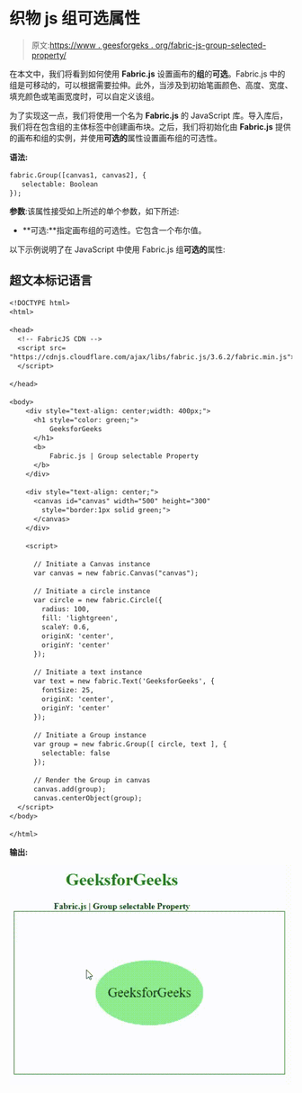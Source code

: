 # 织物 js 组可选属性

> 原文:[https://www . geesforgeks . org/fabric-js-group-selected-property/](https://www.geeksforgeeks.org/fabric-js-group-selectable-property/)

在本文中，我们将看到如何使用 **Fabric.js** 设置画布的**组**的**可选**。Fabric.js 中的组是可移动的，可以根据需要拉伸。此外，当涉及到初始笔画颜色、高度、宽度、填充颜色或笔画宽度时，可以自定义该组。

为了实现这一点，我们将使用一个名为 **Fabric.js** 的 JavaScript 库。导入库后，我们将在包含组的主体标签中创建画布块。之后，我们将初始化由 **Fabric.js** 提供的画布和组的实例，并使用**可选的**属性设置画布组的可选性。

**语法:**

```
fabric.Group([canvas1, canvas2], {
   selectable: Boolean
});
```

**参数**:该属性接受如上所述的单个参数，如下所述:

*   **可选:**指定画布组的可选性。它包含一个布尔值。

以下示例说明了在 JavaScript 中使用 Fabric.js 组**可选的**属性:

## 超文本标记语言

```
<!DOCTYPE html>
<html>

<head>
  <!-- FabricJS CDN -->
  <script src=
"https://cdnjs.cloudflare.com/ajax/libs/fabric.js/3.6.2/fabric.min.js">
  </script>

</head>

<body>
    <div style="text-align: center;width: 400px;">
      <h1 style="color: green;">
          GeeksforGeeks
      </h1>
      <b>
          Fabric.js | Group selectable Property
      </b>
    </div>

    <div style="text-align: center;">
      <canvas id="canvas" width="500" height="300"
        style="border:1px solid green;">
      </canvas>
    </div>

    <script>

      // Initiate a Canvas instance
      var canvas = new fabric.Canvas("canvas");

      // Initiate a circle instance
      var circle = new fabric.Circle({
        radius: 100,
        fill: 'lightgreen',
        scaleY: 0.6,
        originX: 'center',
        originY: 'center'
      });

      // Initiate a text instance
      var text = new fabric.Text('GeeksforGeeks', {
        fontSize: 25,
        originX: 'center',
        originY: 'center'
      });

      // Initiate a Group instance
      var group = new fabric.Group([ circle, text ], {  
        selectable: false       
      });

      // Render the Group in canvas
      canvas.add(group);
      canvas.centerObject(group);
  </script>
</body>

</html>
```

**输出:**

![](img/671533bc2b9b2115c923cf79e492cf2a.png)